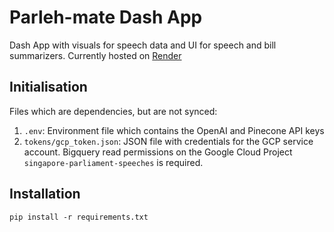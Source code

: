 # Parleh-mate Dash App

Dash App with visuals for speech data and UI for speech and bill summarizers. Currently hosted on [Render](https://parlehmate.onrender.com/)

## Initialisation

Files which are dependencies, but are not synced:

1. `.env`: Environment file which contains the OpenAI and Pinecone API keys
2. `tokens/gcp_token.json`: JSON file with credentials for the GCP service account. Bigquery read permissions on the Google Cloud Project `singapore-parliament-speeches` is required.

## Installation

```shell
pip install -r requirements.txt
```
